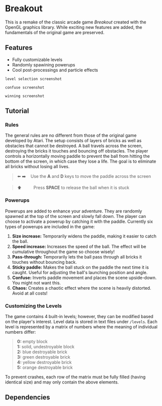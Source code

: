 # Breakout
This is a remake of the classic arcade game _Breakout_ created with the OpenGL graphics library. While exciting new features are added, the fundamentals of the original game are preserved.

## Features
- Fully customizable levels
- Randomly spawining powerups
- Cool post-processings and particle effects

`level selection screenshot`

`confuse screenshot`

`winning screenshot`

## Tutorial
### Rules
The general rules are no different from those of the original game developed by Atari. The setup consists of layers of bricks as well as obstacles that cannot be destroyed. A ball travels across the screen, destroying the bricks it touches and bouncing off obstacles. The player controls a horizontally moving paddle to prevent the ball from hitting the bottom of the screen, in which case they lose a life. The goal is to eliminate all bricks without losing all lives.

> ⬅️ ➡️    Use the **A** and **D** keys to move the paddle across the screen

> ⬆️          Press **SPACE** to release the ball when it is stuck

### Powerups
Powerups are added to enhance your adventure. They are randomly spawned at the top of the screen and slowly fall down. The player can choose to activate a powerup by catching it with the paddle. Currently six types of powerups are included in the game:
1. **Size increase:** Temporarily widens the paddle, making it easier to catch the ball.  
2. **Speed increase:** Increases the speed of the ball. The effect will be cumulative throughout the game so choose wisely!   
3. **Pass-through:** Temporarily lets the ball pass through all bricks it touches without bouncing back.
4. **Sticky paddle:** Makes the ball stuck on the paddle the next time it is caught. Useful for adjusting the ball's launching position and angle.
5. **Confuse:** Inverts paddle movement and places the scene upside-down. You might not want this.
6. **Chaos:** Creates a chaotic effect where the scene is heavily distorted. Avoid at all costs!

### Customizing the Levels
The game contains 4 built-in levels; however, they can be modified based on the player's interest. Level data is stored in text files under `/levels`. Each level is represented by a matrix of numbers where the meaning of individual numbers differ:

> **0:** empty block  
> **1:** solid, undestroyable block  
> **2:** blue destroyable brick  
> **3:** green destroyable brick  
> **4:** yellow destroyable brick  
> **5:** orange destroyable brick

To prevent crashes, each row of the matrix must be fully filled (having identical size) and may only contain the above elements.

## Dependencies
